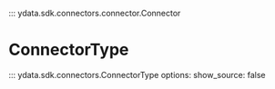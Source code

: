 
::: ydata.sdk.connectors.connector.Connector

# ConnectorType

::: ydata.sdk.connectors.ConnectorType
    options:
        show_source: false
